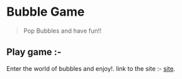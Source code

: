 # Bubble Game
> Pop Bubbles and have fun!!
>


## Play game :-

Enter the world of bubbles and enjoy!.
link to the site :- [site](https://novichronasjr.github.io/BubbleGame/).


